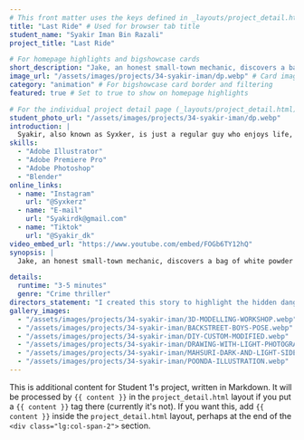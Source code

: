 ```yaml
---
# This front matter uses the keys defined in _layouts/project_detail.html
title: "Last Ride" # Used for browser tab title
student_name: "Syakir Iman Bin Razali"
project_title: "Last Ride"

# For homepage highlights and bigshowcase cards
short_description: "Jake, an honest small-town mechanic, discovers a bag of white powder in a mysterious car dropped at his garage."
image_url: "/assets/images/projects/34-syakir-iman/dp.webp" # Card image
category: "animation" # For bigshowcase card border and filtering
featured: true # Set to true to show on homepage highlights

# For the individual project detail page (_layouts/project_detail.html)
student_photo_url: "/assets/images/projects/34-syakir-iman/dp.webp"
introduction: |
  Syakir, also known as Syxker, is just a regular guy who enjoys life, loves the car community, and has a creative mind. My dream is to one day own a Supra Mark 4 and keep telling stories that connect with people and fuel passion.
skills:
  - "Adobe Illustrator"
  - "Adobe Premiere Pro"
  - "Adobe Photoshop"
  - "Blender"
online_links:
  - name: "Instagram"
    url: "@Syxkerz"
  - name: "E-mail"
    url: "Syakirdk@gmail.com"
  - name: "Tiktok"
    url: "@Syakir_dk"
video_embed_url: "https://www.youtube.com/embed/FOGb6TY12hQ"
synopsis: |
  Jake, an honest small-town mechanic, discovers a bag of white powder in a mysterious car dropped at his garage. Moments later, the police surround him. Panicked, Jake flees in the vehicle, leading to a high-speed chase. It ends in a violent crash, leaving Jake to face the devastating cost of one desperate decision.

details:
  runtime: "3-5 minutes"
  genre: "Crime thriller"
directors_statement: "I created this story to highlight the hidden dangers of blindly accepting every opportunity, especially when driven by desperation or the lure of easy money. Through Jake’s journey, I wanted to show how a single moment of misplaced trust or panic can unravel a life built on honesty. This story is a cautionary tale about the consequences of greed and the importance of staying true to one's values, even when faced with uncertainty."
gallery_images:
  - "/assets/images/projects/34-syakir-iman/3D-MODELLING-WORKSHOP.webp"
  - "/assets/images/projects/34-syakir-iman/BACKSTREET-BOYS-POSE.webp"
  - "/assets/images/projects/34-syakir-iman/DIY-CUSTOM-MODIFIED.webp"
  - "/assets/images/projects/34-syakir-iman/DRAWING-WITH-LIGHT-PHOTOGRAPHY.webp"
  - "/assets/images/projects/34-syakir-iman/MAHSURI-DARK-AND-LIGHT-SIDE.webp"
  - "/assets/images/projects/34-syakir-iman/POONDA-ILLUSTRATION.webp"
---
```

<!-- You can add more content here in Markdown if needed, it will appear after the gallery -->
This is additional content for Student 1's project, written in Markdown.
It will be processed by `{{ content }}` in the `project_detail.html` layout if you put a `{{ content }}` tag there (currently it's not).
If you want this, add `{{ content }}` inside the `project_detail.html` layout, perhaps at the end of the `<div class="lg:col-span-2">` section.